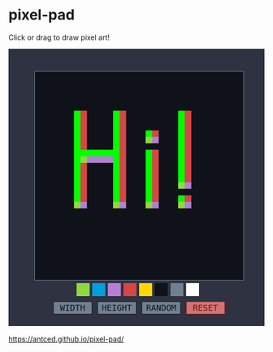# pixel-pad

Click or drag to draw pixel art!

![Screenshot](https://github.com/antced/pixel-pad/blob/a1264cad1bcb0d4dc2d96b121789b05d62e0ebad/Screenshot%20from%202023-03-16%2018-45-31.png)

https://antced.github.io/pixel-pad/
